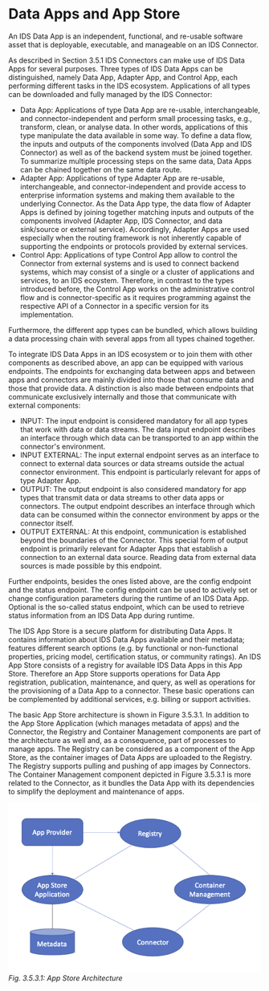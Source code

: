 # Data Apps and App Store

An IDS Data App is an independent, functional, and re-usable software asset that is deployable, executable, and manageable on an IDS Connector.

As described in Section 3.5.1 IDS Connectors can make use of IDS Data Apps for several purposes. Three types of IDS Data Apps can be distinguished, namely Data App, Adapter App, and Control App, each performing different tasks in the IDS ecosystem. Applications of all types can be downloaded and fully managed by the IDS Connector:
* Data App: Applications of type Data App are re-usable, interchangeable, and connector-independent and perform small processing tasks, e.g., transform, clean, or analyse data. In other words, applications of this type manipulate the data available in some way. To define a data flow, the inputs and outputs of the components involved (Data App and IDS Connector) as well as of the backend system must be joined together. To summarize multiple processing steps on the same data, Data Apps can be chained together on the same data route.
* Adapter App: Applications of type Adapter App are re-usable, interchangeable, and connector-independent and provide access to enterprise information systems and making them available to the underlying Connector. As the Data App type, the data flow of Adapter Apps is defined by joining together matching inputs and outputs of the components involved (Adapter App, IDS Connector, and data sink/source or external service). Accordingly, Adapter Apps are used especially when the routing framework is not inherently capable of supporting the endpoints or protocols provided by external services.
* Control App: Applications of type Control App allow to control the Connector from external systems and is used to connect backend systems, which may consist of a single or a cluster of applications and services, to an IDS ecoystem. Therefore, in contrast to the types introduced before, the Control App works on the administrative control flow and is connector-specific as it requires programming against the respective API of a Connector in a specific version for its implementation.

Furthermore, the different app types can be bundled, which allows building a data processing chain with several apps from all types chained together.

To integrate IDS Data Apps in an IDS ecosystem or to join them with other components as described above, an app can be equipped with various endpoints. The endpoints for exchanging data between apps and between apps and connectors are mainly divided into those that consume data and those that provide data. A distinction is also made between endpoints that communicate exclusively internally and those that communicate with external components: 
* INPUT: The input endpoint is considered mandatory for all app types that work with data or data streams. The data input endpoint describes an interface through which data can be transported to an app within the connector's environment.
* INPUT EXTERNAL: The input external endpoint serves as an interface to connect to external data sources or data streams outside the actual connector environment. This endpoint is particularly relevant for apps of type Adapter App.
* OUTPUT: The output endpoint is also considered mandatory for app types that transmit data or data streams to other data apps or connectors. The output endpoint describes an interface through which data can be consumed within the connector environment by apps or the connector itself.
* OUTPUT EXTERNAL: At this endpoint, communication is established beyond the boundaries of the Connector. This special form of output endpoint is primarily relevant for Adapter Apps that establish a connection to an external data source. Reading data from external data sources is made possible by this endpoint. 

Further endpoints, besides the ones listed above, are the config endpoint and the status endpoint. The config endpoint can be used to actively set or change configuration parameters during the runtime of an IDS Data App. Optional is the so-called status endpoint, which can be used to retrieve status information from an IDS Data App during runtime.

The IDS App Store is a secure platform for distributing Data Apps. It contains information about IDS Data Apps available and their metadata; features different search options (e.g. by functional or
non-functional properties, pricing model, certification status, or community ratings). An IDS App Store consists of a registry for available IDS Data Apps in this App Store. Therefore an App Store supports operations for Data App registration, publication, maintenance, and query, as well as operations for the provisioning of a Data App to a connector. These basic operations can be complemented by additional services, e.g. billing or support activities.

The basic App Store architecture is shown in Figure 3.5.3.1. In addition to the App Store Application (which manages metadata of apps) and the Connector, the Registry and Container Management components are part of the architecture as well and, as a consequence, part of processes to manage apps. The Registry can be considered as a component of the App Store, as the container images of Data Apps are uploaded to the Registry. The Registry supports pulling and pushing of app images by Connectors. 
The Container Management component depicted in Figure 3.5.3.1 is more related to the Connector, as it bundles the Data App with its dependencies to simplify the deployment and maintenance of apps.

![App Store Architecture](../../media/appstore-architecture.png)
*Fig. 3.5.3.1: App Store Architecture*
